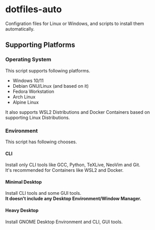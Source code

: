 # dotfiles-auto
Configration files for Linux or Windows, and scripts to install them automatically.

## Supporting Platforms
### Operating System
This script supports following platforms.

 - Windows 10/11
 - Debian GNU/Linux (and based on it)
 - Fedora Workstation
 - Arch Linux
 - Alpine Linux

It also supports WSL2 Distributions and Docker Containers based on supporting Linux Distributions.

### Environment
This script has following chooses.

#### CLI
Install only CLI tools like GCC, Python, TeXLive, NeoVim and Git.  
It's recommended for Containers like WSL2 and Docker.

#### Minimal Desktop
Install CLI tools and some GUI tools.  
**It doesn't include any Desktop Environment/Window Manager.**

#### Heavy Desktop
Install GNOME Desktop Environment and CLI, GUI tools.

